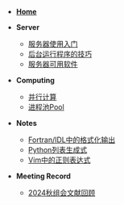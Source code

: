 * [**Home**](README.md)

* **Server**

    * [服务器使用入门](server_guide.md)
    * [后台运行程序的技巧](background.md)
    * [服务器可用软件](software.md)

* **Computing**

    * [并行计算](mp.md)
    * [进程池Pool](pool.md)

* **Notes**

    * [Fortran/IDL中的格式化输出](format_code.md)
    * [Python列表生成式](python_gen.md)
    * [Vim中的正则表达式](regex_vim.md)

* **Meeting Record**

    * [2024秋组会文献回顾](2024_fall.md)
